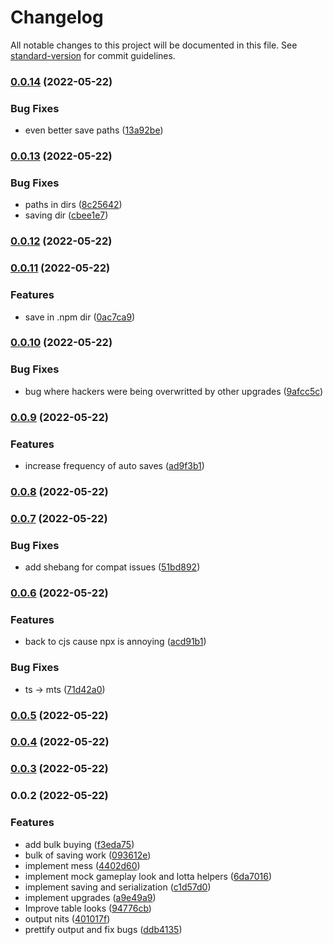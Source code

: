 # Changelog

All notable changes to this project will be documented in this file. See [standard-version](https://github.com/conventional-changelog/standard-version) for commit guidelines.

### [0.0.14](https://github.com/golota60/termi-clicker/compare/v0.0.13...v0.0.14) (2022-05-22)


### Bug Fixes

* even better save paths ([13a92be](https://github.com/golota60/termi-clicker/commit/13a92be724ffc4f4b688cf6b9834bdcfd3d976d9))

### [0.0.13](https://github.com/golota60/termi-clicker/compare/v0.0.12...v0.0.13) (2022-05-22)


### Bug Fixes

* paths in dirs ([8c25642](https://github.com/golota60/termi-clicker/commit/8c2564204bd79ff1e8b0ee977ef193f7faf98e76))
* saving dir ([cbee1e7](https://github.com/golota60/termi-clicker/commit/cbee1e7ee26c82c2329ffa47e0886e69be3cdbc7))

### [0.0.12](https://github.com/golota60/termi-clicker/compare/v0.0.11...v0.0.12) (2022-05-22)

### [0.0.11](https://github.com/golota60/termi-clicker/compare/v0.0.10...v0.0.11) (2022-05-22)


### Features

* save in .npm dir ([0ac7ca9](https://github.com/golota60/termi-clicker/commit/0ac7ca99e00246d195f74e41ba395a7d941dbeb1))

### [0.0.10](https://github.com/golota60/termi-clicker/compare/v0.0.9...v0.0.10) (2022-05-22)


### Bug Fixes

* bug where hackers were being overwritted by other upgrades ([9afcc5c](https://github.com/golota60/termi-clicker/commit/9afcc5c67f04bb08f68f0fcee454bf88d842f7c5))

### [0.0.9](https://github.com/golota60/termi-clicker/compare/v0.0.8...v0.0.9) (2022-05-22)


### Features

* increase frequency of auto saves ([ad9f3b1](https://github.com/golota60/termi-clicker/commit/ad9f3b17bd5ecbfab0bd40fb4b474ad086781c4b))

### [0.0.8](https://github.com/golota60/termi-clicker/compare/v0.0.7...v0.0.8) (2022-05-22)

### [0.0.7](https://github.com/golota60/termi-clicker/compare/v0.0.6...v0.0.7) (2022-05-22)


### Bug Fixes

* add shebang for compat issues ([51bd892](https://github.com/golota60/termi-clicker/commit/51bd892ff8b9cff96ff21ac662d8d8cbbec8b308))

### [0.0.6](https://github.com/golota60/termi-clicker/compare/v0.0.5...v0.0.6) (2022-05-22)


### Features

* back to cjs cause npx is annoying ([acd91b1](https://github.com/golota60/termi-clicker/commit/acd91b1adb9d9f4a3b8e191375179916c6b2bb25))


### Bug Fixes

* ts -> mts ([71d42a0](https://github.com/golota60/termi-clicker/commit/71d42a06500b13e0026c668a73412791a75568a3))

### [0.0.5](https://github.com/golota60/termi-clicker/compare/v0.0.4...v0.0.5) (2022-05-22)

### [0.0.4](https://github.com/golota60/termi-clicker/compare/v0.0.3...v0.0.4) (2022-05-22)

### [0.0.3](https://github.com/golota60/termi-clicker/compare/v0.0.2...v0.0.3) (2022-05-22)

### 0.0.2 (2022-05-22)


### Features

* add bulk buying ([f3eda75](https://github.com/golota60/termi-clicker/commit/f3eda757ecbddae624d6570a037fc56c805280c6))
* bulk of saving work ([093612e](https://github.com/golota60/termi-clicker/commit/093612e57be965400fa7afb919a7bdd03ebea871))
* implement mess ([4402d60](https://github.com/golota60/termi-clicker/commit/4402d6012ae01fdc973ccd8a4b84c8dcd7200347))
* implement mock gameplay look and lotta helpers ([6da7016](https://github.com/golota60/termi-clicker/commit/6da7016634e9f003705b88b58946cc1f98907ac0))
* implement saving and serialization ([c1d57d0](https://github.com/golota60/termi-clicker/commit/c1d57d026d38182d1438b31672fb1921bbf2aecf))
* implement upgrades ([a9e49a9](https://github.com/golota60/termi-clicker/commit/a9e49a99cb17a8fb6c8a6147b4084f524d417e75))
* Improve table looks ([94776cb](https://github.com/golota60/termi-clicker/commit/94776cb9bf6c1f14e57109df9f8d317e67d4650b))
* output nits ([401017f](https://github.com/golota60/termi-clicker/commit/401017f7af1354d7d63d7ec0e4a53f67159c7c38))
* prettify output and fix bugs ([ddb4135](https://github.com/golota60/termi-clicker/commit/ddb4135128ded3beffa82249fe1a6f5e6ffa3414))
